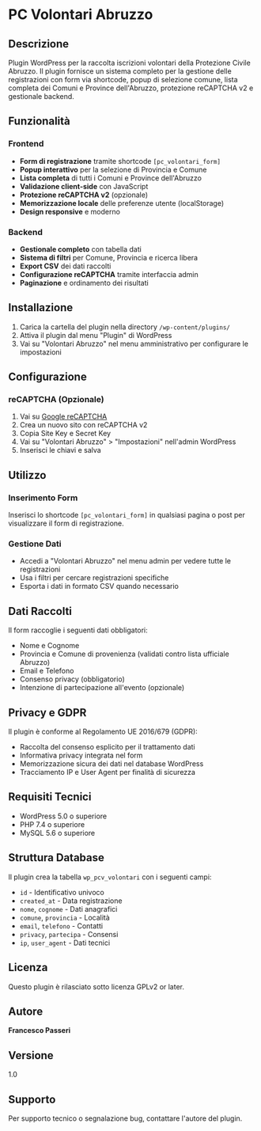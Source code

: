 # PC Volontari Abruzzo

## Descrizione

Plugin WordPress per la raccolta iscrizioni volontari della Protezione Civile Abruzzo. Il plugin fornisce un sistema completo per la gestione delle registrazioni con form via shortcode, popup di selezione comune, lista completa dei Comuni e Province dell'Abruzzo, protezione reCAPTCHA v2 e gestionale backend.

## Funzionalità

### Frontend
- **Form di registrazione** tramite shortcode `[pc_volontari_form]`
- **Popup interattivo** per la selezione di Provincia e Comune
- **Lista completa** di tutti i Comuni e Province dell'Abruzzo
- **Validazione client-side** con JavaScript
- **Protezione reCAPTCHA v2** (opzionale)
- **Memorizzazione locale** delle preferenze utente (localStorage)
- **Design responsive** e moderno

### Backend
- **Gestionale completo** con tabella dati
- **Sistema di filtri** per Comune, Provincia e ricerca libera
- **Export CSV** dei dati raccolti
- **Configurazione reCAPTCHA** tramite interfaccia admin
- **Paginazione** e ordinamento dei risultati

## Installazione

1. Carica la cartella del plugin nella directory `/wp-content/plugins/`
2. Attiva il plugin dal menu "Plugin" di WordPress
3. Vai su "Volontari Abruzzo" nel menu amministrativo per configurare le impostazioni

## Configurazione

### reCAPTCHA (Opzionale)
1. Vai su [Google reCAPTCHA](https://www.google.com/recaptcha/admin)
2. Crea un nuovo sito con reCAPTCHA v2
3. Copia Site Key e Secret Key
4. Vai su "Volontari Abruzzo" > "Impostazioni" nell'admin WordPress
5. Inserisci le chiavi e salva

## Utilizzo

### Inserimento Form
Inserisci lo shortcode `[pc_volontari_form]` in qualsiasi pagina o post per visualizzare il form di registrazione.

### Gestione Dati
- Accedi a "Volontari Abruzzo" nel menu admin per vedere tutte le registrazioni
- Usa i filtri per cercare registrazioni specifiche
- Esporta i dati in formato CSV quando necessario

## Dati Raccolti

Il form raccoglie i seguenti dati obbligatori:
- Nome e Cognome
- Provincia e Comune di provenienza (validati contro lista ufficiale Abruzzo)
- Email e Telefono
- Consenso privacy (obbligatorio)
- Intenzione di partecipazione all'evento (opzionale)

## Privacy e GDPR

Il plugin è conforme al Regolamento UE 2016/679 (GDPR):
- Raccolta del consenso esplicito per il trattamento dati
- Informativa privacy integrata nel form
- Memorizzazione sicura dei dati nel database WordPress
- Tracciamento IP e User Agent per finalità di sicurezza

## Requisiti Tecnici

- WordPress 5.0 o superiore
- PHP 7.4 o superiore
- MySQL 5.6 o superiore

## Struttura Database

Il plugin crea la tabella `wp_pcv_volontari` con i seguenti campi:
- `id` - Identificativo univoco
- `created_at` - Data registrazione
- `nome`, `cognome` - Dati anagrafici
- `comune`, `provincia` - Località
- `email`, `telefono` - Contatti
- `privacy`, `partecipa` - Consensi
- `ip`, `user_agent` - Dati tecnici

## Licenza

Questo plugin è rilasciato sotto licenza GPLv2 or later.

## Autore

**Francesco Passeri**

## Versione

1.0

## Supporto

Per supporto tecnico o segnalazione bug, contattare l'autore del plugin.